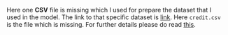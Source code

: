 Here one **CSV** file is missing which I used for prepare the dataset that I used in the model. The link to that specific dataset is [link](https://www.kaggle.com/rounakbanik/the-movies-dataset). Here `credit.csv` is the file which is missing. For further details please do read [this](https://github.com/divyanshugit/Recommendation-System-based-on-Sentiment-Analysis/blob/master/README.md).